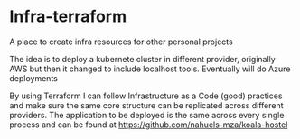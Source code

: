 # Infra-terraform
A place to create infra resources for other personal projects 

The idea is to deploy a kubernete cluster in different provider, originally AWS but then it changed to include localhost tools. Eventually will do Azure deployments

By using Terraform I can follow Infrastructure as a Code (good) practices and make sure the same core structure can be replicated across different providers.
The application to be deployed is the same across every single process and can be found at https://github.com/nahuels-mza/koala-hostel
